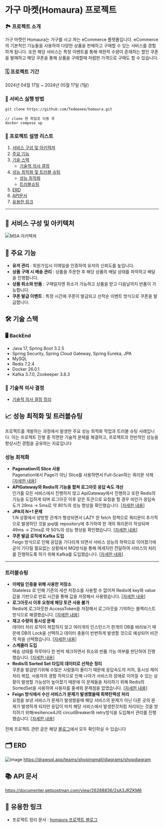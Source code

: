 # 가구 마켓(Homaura) 프로젝트

### 🏞️ 프로젝트 소개
가구 마켓인 Homaura는 가구를 사고 파는 eCommerce 플랫폼입니다. eCommerce의 기본적인 기능들을 사용하여 다양한 상품을 판매하고 구매할 수 있는 서비스를 경험하게 됩니다. 또한 해당 서비스는 특정 이벤트를 통해 제한적 수량이 존재하는 할인 쿠폰을 발매하고 해당 쿠폰을 통해 상품을 구매할때 저렴한 가격으로 구매도 할 수 있습니다.

### 🗓️ 프로젝트 기간
2024년 04월 17일 ~ 2024년 05월 17일 (1달)

### 🎫 서비스 실행 방법
```
git clone https://github.com/Tedeeeee/homaura.git

// clone 한 파일로 이동 후
docker compose up
```

### 📜 프로젝트 설명 리스트
1. [서비스 구성 및 아키텍쳐](#-서비스-구성-및-아키텍처)   
2. [주요 기능](#-주요-기능)   
3. [기술 스택](#-기술-스택)
   - [기술적 의사 결정](#-기술적-의사-결정)
4. [성능 최적화 및 트러블 슈팅](#-성능-최적화-및-트러블슈팅) 
   - [성능 최적화](#성능-최적화) 
   - [트러블슈팅](#트러블슈팅) 
5. [ERD](#-ERD)   
6. [API문서](#-API-문서) 
7. [유용한 링크](#-유용한-링크)  
---
## 🚧 서비스 구성 및 아키텍처
![MSA 아키텍쳐](https://github.com/Tedeeeee/homaura/assets/118357403/c8ded2ec-1b63-46a0-857d-755509e4b6d5)
## 🌟 주요 기능
- **유저 관리** : 회원가입시 이메일을 인증하여 유저의 신뢰도를 높입니다.
- **상품 구매 시 배송 관리** : 상품을 주문한 후 해당 상품의 배달 상태를 파악하고 배달을 진행합니다.
- **상품 취소와 반품** : 구매일자엔 취소가 가능하고 상품을 받고 다음날까지 반품이 가능합니다.
- **쿠폰 발급 이벤트** : 특정 시간에 쿠폰이 발급되고 선착순 이벤트 방식으로 쿠폰을 발급합니다.
## 🛠 기술 스택
### 🖥️ BackEnd
- Java 17, Spring Boot 3.2.5
- Spring Security, Spring Cloud Gateway, Spring Eureka, JPA
- MySQL
- Redis 7.2.4
- Docker 26.0.1
- Kafka 3.7.0, Zookeeper 3.8.3

### 🧳 기술적 의사 결정 
- [기술적 의사 결정 정리](https://understood-sphere-fcd.notion.site/82e6d0660ef545849dd3cfd78aa19f13?pvs=4)

## 📈 성능 최적화 및 트러블슈팅
프로젝트를 개발하는 과정에서 발생한 주요 성능 최적화 작업과 트러블 슈팅 사례입니다. 이는 프로젝트 진행 중 직면한 기술적 문제를 해결하고, 프로젝트의 전반적인 성능을 향상시킨 경험을 공유하는 자료입니다
### 성능 최적화
- **Pagenation의 Slice 사용** <br> Pagenation에서 Page가 아닌 Slice를 사용하면서 Full-Scan하는 쿼리문 삭제 [<u>[자세한 내용](https://latewalk.tistory.com/154)</u>]
- **APIGateway와 Redis의 기능을 합쳐 로그아웃 응답 속도 개선** <br> 인가를 모든 서비스에서 진행하지 않고 ApiGateway에서 진행하고 또한 Redis의 기능을 도입하게 되며 로그아웃 이후 같은 토큰으로 요청을 할 경우 비인가 응답속도가 29ms -> 5ms로 약 80%의 성능 향상을 확인했습니다. [<u>[자세한 내용](https://latewalk.tistory.com/235)</u>]
- **JPA의 N+1 문제** <br> 1:N 상황에서 양방향 관계가 형성되면서 LAZY 한 fetch 정책으로 쿼리문이 추가적으로 발생하던 것을 jpql을 repository에 추가하여 한 개의 쿼리문이 작성되며 49ms -> 21ms로 약 50%의 성능 향상을 확인했습니다. [<u>[자세한 내용](https://latewalk.tistory.com/249)</u>]
- **쿠폰 발급 로직에 Kafka 도입** <br> Feign 방식으로 인해 응답을 기다리게 되면서 서비스 성능의 하락으로 이어졌기에 굳이 기다릴 필요없는 상황에서 MQ방식을 통해 메세지만 전달하여 서비스의 처리를 진행하도록 하기 위해 Kafka를 도입했습니다. [<u>[자세한 내용](https://latewalk.tistory.com/251)</u>]
---
### 트러블슈팅
- **이메일 인증을 위해 사용한 저장소** <br> Stateless 로 인해 기존의 세션 저장소를 사용할 수 없어져 Redis에 key와 value값을 기반으로 만료 시간을 통해 값을 저장해서 사용했습니다. [<u>[자세한 내용](https://latewalk.tistory.com/238)</u>]
- **로그아웃시 이후 요청에 해당 토큰 사용 불가** <br> Redis에 로그아웃한 AccessToken을 저장해서 로그아웃을 기억하는 블랙리스트 방식으로 해결했습니다. [<u>[자세한 내용](https://latewalk.tistory.com/236)</u>]
- **재고 수량의 동시성 문제** <br> 데이터 처리 로직이 복잡하지 않고 여러개의 인스턴스가 한개의 DB를 바라보기 때문에 DB의 Lock을 선택하고 데이터 충돌이 빈번하게 발생할 것으로 예상되어 비관적 락을 선택했습니다. [<u>[자세한 내용](https://latewalk.tistory.com/244)</u>] 
- **스케줄러 도입** <br> 배송 상태를 하루마다 한 번씩 체크하면서 취소와 반품 가능 여부를 판단하여 진행했습니다. [<u>[자세한 내용](https://latewalk.tistory.com/229)</u>]
- **Redis의 Sorted Set 타입의 데이터로 선착순 정리** <br> 쿠폰을 발급받기위해 수많은 사람들이 몰리기 때문에 응답속도의 저하, 동시성 제어 처리 복잡, 사용자의 경험 하락으로 인해 나아가 서비스의 장애로 이어질 수 있는 상황이 발생할 가능성이 높아졌기 때문에 이 문제들을 처리하기 위해 Redis의 SortedSet을 사용하여 사용자를 줄세워 문제점을 없앴습니다. [<u>[자세한 내용](https://latewalk.tistory.com/250)</u>] 
- **Feign 방식에서 수신 서비스가 문제가 발생했을때 회복탄력성 처리** <br> 요청을 보낸 서비스가 문제가 발생했을때 해당 서비스의 문제가 아닌 다른 곳의 문제가 발생하게 되지만 응답이 마치 해당 서비스에서 발생한것처럼 처리되는 것을 방지하기 위해resilience4J의 circuitBreaker와 retry방식을 도입해서 관리를 진행했습니다. [<u>[자세한 내용](https://latewalk.tistory.com/245)</u>] 

전체 프로젝트 관련 글은 해당 <u>[블로그](https://latewalk.tistory.com/category/%ED%94%84%EB%A1%9C%EC%A0%9D%ED%8A%B8/%ED%95%AD%ED%95%B499%20%EA%B0%9C%EC%9D%B8%20%ED%94%84%EB%A1%9C%EC%A0%9D%ED%8A%B8)</u>에서 모두 확인하실 수 있습니다
## 🗂 ERD
![image](https://github.com/Tedeeeee/homaura/assets/118357403/023cc1c8-2680-43cb-a878-38270f55dab0)
https://drawsql.app/teams/shopingmall/diagrams/shopdiagram

## 📚 API 문서
https://documenter.getpostman.com/view/26288836/2sA3JRZKM6
## 🔗 유용한 링크
- 프로젝트 정리 문서 : [homaura 프로젝트 블로그](https://latewalk.tistory.com/category/%ED%94%84%EB%A1%9C%EC%A0%9D%ED%8A%B8/%ED%95%AD%ED%95%B499%20%EA%B0%9C%EC%9D%B8%20%ED%94%84%EB%A1%9C%EC%A0%9D%ED%8A%B8?page=1)
